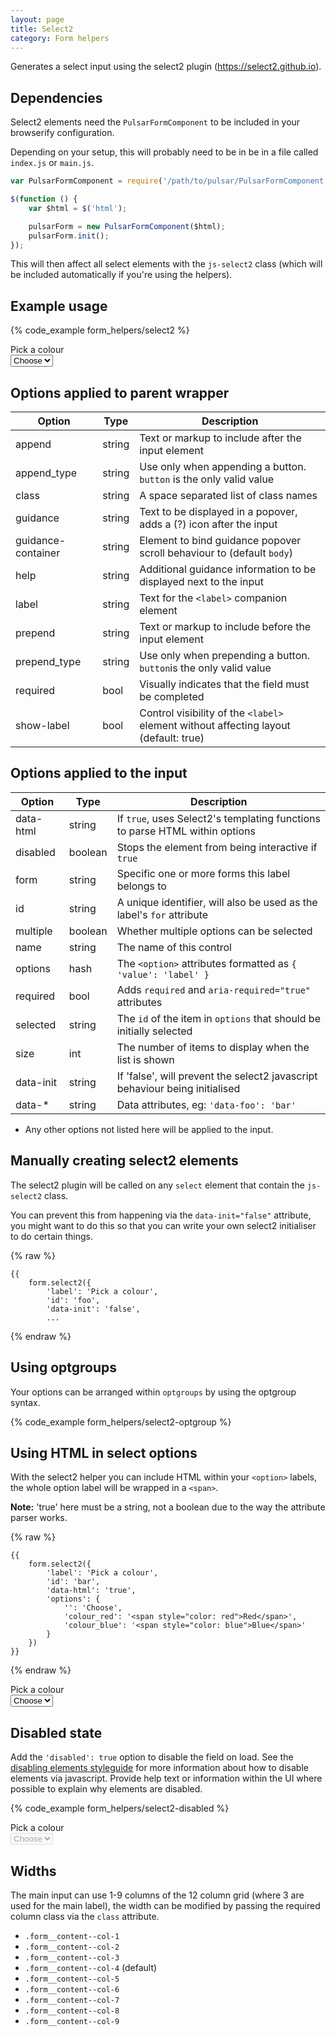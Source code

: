 ```yaml
---
layout: page
title: Select2
category: Form helpers
---
```


Generates a select input using the select2 plugin (https://select2.github.io).

## Dependencies

Select2 elements need the `PulsarFormComponent` to be included in your browserify configuration.

Depending on your setup, this will probably need to be in be in a file called `index.js` or `main.js`.

```javascript
var PulsarFormComponent = require('/path/to/pulsar/PulsarFormComponent');

$(function () {
    var $html = $('html');

    pulsarForm = new PulsarFormComponent($html);
    pulsarForm.init();
});
```

This will then affect all select elements with the `js-select2` class (which will be included automatically if you're using the helpers).

## Example usage

{% code_example form_helpers/select2 %}

<div class="pulsar-example form">
    <div class="form__group">
        <label for="foo" class="control__label" for="foo">Pick a colour</label>
        <div class="controls">
            <select id="foo" name="bar" class="form__control select js-select2">
                <option value="">Choose</option>
                <option value="colour_red">Red</option>
                <option value="colour_blue">Blue</option>
            </select>
        </div>
    </div>
</div>

## Options applied to parent wrapper

Option       | Type    | Description
------------ | ------- | --------------------------------------------------------
append       | string | Text or markup to include after the input element
append_type  | string | Use only when appending a button. `button` is the only valid value
class        | string  | A space separated list of class names
guidance     | string  | Text to be displayed in a popover, adds a (?) icon after the input
guidance-container | string | Element to bind guidance popover scroll behaviour to (default `body`)
help         | string  | Additional guidance information to be displayed next to the input
label        | string  | Text for the `<label>` companion element
prepend      | string | Text or markup to include before the input element
prepend_type | string | Use only when prepending a button. `button`is the only valid value
required     | bool    | Visually indicates that the field must be completed
show-label   | bool    | Control visibility of the `<label>` element without affecting layout (default: true)

## Options applied to the input

Option      | Type    | Description
----------- | ------- | --------------------------------------------------------
data-html   | string  | If `true`, uses Select2's templating functions to parse HTML within options
disabled    | boolean | Stops the element from being interactive if `true`
form        | string  | Specific one or more forms this label belongs to
id          | string  | A unique identifier, will also be used as the label's `for` attribute
multiple    | boolean | Whether multiple options can be selected
name        | string  | The name of this control
options     | hash    | The `<option>` attributes formatted as `{ 'value': 'label' }`
required    | bool    | Adds `required` and `aria-required="true"` attributes
selected    | string  | The `id` of the item in `options` that should be initially selected
size        | int     | The number of items to display when the list is shown
data-init   | string  | If 'false', will prevent the select2 javascript behaviour being initialised
data-*      | string  | Data attributes, eg: `'data-foo': 'bar'`

* Any other options not listed here will be applied to the input.

## Manually creating select2 elements

The select2 plugin will be called on any `select` element that contain the `js-select2` class.

You can prevent this from happening via the `data-init="false"` attribute, you might want to do this so that you can write your own select2 initialiser to do certain things.

{% raw %}
```twig
{{
    form.select2({
        'label': 'Pick a colour',
        'id': 'foo',
        'data-init': 'false',
        ...
```
{% endraw %}

## Using optgroups

Your options can be arranged within `optgroups` by using the optgroup syntax.

{% code_example form_helpers/select2-optgroup %}

## Using HTML in select options

With the select2 helper you can include HTML within your `<option>` labels, the whole option label will be wrapped in a `<span>`.

**Note:** 'true' here must be a string, not a boolean due to the way the attribute parser works.

{% raw %}
```twig
{{
    form.select2({
        'label': 'Pick a colour',
        'id': 'bar',
        'data-html': 'true',
        'options': {
            '': 'Choose',
            'colour_red': '<span style="color: red">Red</span>',
            'colour_blue': '<span style="color: blue">Blue</span>'
        }
    })
}}
```
{% endraw %}

<div class="pulsar-example form">
    <div class="form__group">
        <label class="control__label" for="bar">Pick a colour</label>
        <div class="controls">
            <select class="form__control select js-select2" data-html="true" id="bar">
                <option value="">Choose</option>
                <option value="colour_red"><span style="color: red">Red</span></option>
                <option value="colour_blue"><span style="color: blue">Blue</span></option>
            </select>
        </div>
    </div>
</div>

## Disabled state

Add the `'disabled': true` option to disable the field on load. See the [disabling elements styleguide](styleguides/disabling_elements/) for more information about how to disable elements via javascript. Provide help text or information within the UI where possible to explain why elements are disabled.

{% code_example form_helpers/select2-disabled %}

<div class="pulsar-example form">
    <div class="form__group">
        <label for="foo2" class="control__label">Pick a colour</label>
        <div class="controls">
            <select id="foo2" name="foo2" disabled class="form__control select js-select2">
                <option value="">Choose</option>
                <option value="colour_red">Red</option>
                <option value="colour_blue">Blue</option>
            </select>
        </div>
    </div>
</div>

## Widths

The main input can use 1-9 columns of the 12 column grid (where 3 are used for the main label), the width can be modified by passing the required column class via the `class` attribute.

* `.form__content--col-1`
* `.form__content--col-2`
* `.form__content--col-3`
* `.form__content--col-4` (default)
* `.form__content--col-5`
* `.form__content--col-6`
* `.form__content--col-7`
* `.form__content--col-8`
* `.form__content--col-9`
